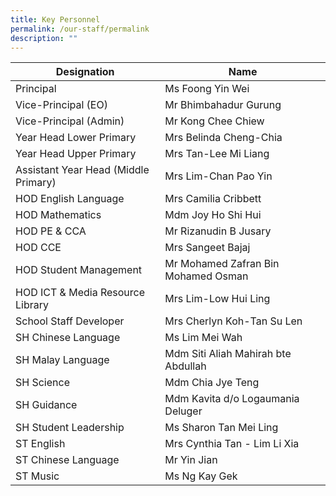 ```yaml
---
title: Key Personnel
permalink: /our-staff/permalink
description: ""
---
```

| **Designation** | **Name** |
| --- | --- |
| Principal | Ms Foong Yin Wei |
| Vice-Principal (EO) | Mr Bhimbahadur Gurung |
| Vice-Principal (Admin) | Mr Kong Chee Chiew |
| Year Head Lower Primary | Mrs Belinda Cheng-Chia |
| Year Head Upper Primary | Mrs Tan-Lee Mi Liang |
| Assistant Year Head (Middle Primary) | Mrs Lim-Chan Pao Yin |
| HOD English Language   | Mrs Camilia Cribbett  
| HOD Mathematics   | Mdm Joy Ho Shi Hui  
|HOD PE & CCA   | Mr Rizanudin B Jusary   
| HOD CCE  | Mrs Sangeet Bajaj  |
| HOD Student Management   | Mr Mohamed Zafran Bin Mohamed Osman  
| HOD ICT & Media Resource Library  | Mrs Lim-Low Hui Ling  
| School Staff Developer  | Mrs Cherlyn Koh-Tan Su Len  |
| SH Chinese Language | Ms Lim Mei Wah |
| SH Malay Language   | Mdm Siti Aliah Mahirah bte Abdullah   |
| SH Science   | Mdm Chia Jye Teng  
| SH Guidance   | Mdm Kavita d/o Logaumania Deluger  
| SH Student Leadership | Ms Sharon Tan Mei Ling |
| ST English | Mrs Cynthia Tan - Lim Li Xia |
| ST Chinese Language | Mr Yin Jian |
| ST Music   | Ms Ng Kay Gek |